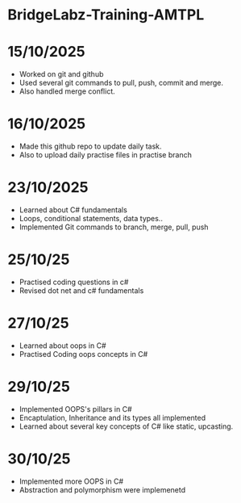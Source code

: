 # BridgeLabz-Training-AMTPL

# 15/10/2025

- Worked on git and github
- Used several git commands to pull, push, commit and merge.
- Also handled merge conflict.

# 16/10/2025

- Made this github repo to update daily task.
- Also to upload daily practise files in practise branch

# 23/10/2025

- Learned about C# fundamentals
- Loops, conditional statements, data types..
- Implemented Git commands to branch, merge, pull, push

# 25/10/25

- Practised coding questions in c#
- Revised dot net and c# fundamentals

# 27/10/25

- Learned about oops in C#
- Practised Coding oops concepts in C#

# 29/10/25

- Implemented OOPS's pillars in C#
- Encaptulation, Inheritance and its types all implemented
- Learned about several key concepts of C# like static, upcasting.

# 30/10/25

- Implemented more OOPS in C#
- Abstraction and polymorphism were implemenetd 


  
